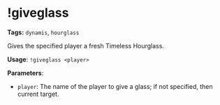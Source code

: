 # !giveglass

**Tags:** `dynamis`, `hourglass`

Gives the specified player a fresh Timeless Hourglass.

**Usage**: `!giveglass <player>`

**Parameters**:
- `player`: The name of the player to give a glass; if not specified, then current target.

